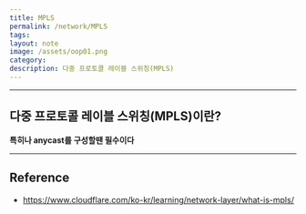 ```yaml
---
title: MPLS
permalink: /network/MPLS
tags: 
layout: note
image: /assets/oop01.png
category: 
description: 다중 프로토콜 레이블 스위칭(MPLS)
---
```



---

## 다중 프로토콜 레이블 스위칭(MPLS)이란?

**특히나 anycast를 구성할땐 필수이다** 



---

## Reference

- https://www.cloudflare.com/ko-kr/learning/network-layer/what-is-mpls/ 

